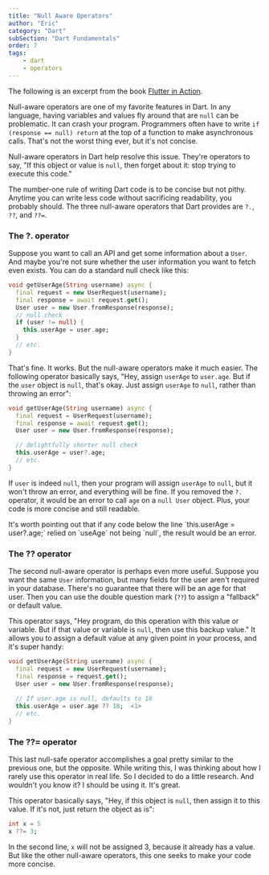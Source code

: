 ```yaml
---
title: "Null Aware Operators"
author: "Eric"
category: "Dart"
subSection: "Dart Fundamentals"
order: 7
tags:
    - dart
    - operators
---
```


<div class='aside'>
The following is an excerpt from the book <a href="https://www.manning.com/books/flutter-in-action">Flutter in Action</a>.
</div>

Null-aware operators are one of my favorite features in Dart. In any language, having variables and values fly around that are `null` can be problematic. It can crash your program. Programmers often have to write `if (response == null) return` at the top of a function to make asynchronous calls. That's not the worst thing ever, but it's not concise.

Null-aware operators in Dart help resolve this issue. They're operators to say, "If this object or value is `null`, then forget about it: stop trying to execute this code."

The number-one rule of writing Dart code is to be concise but not pithy. Anytime you can write less code without sacrificing readability, you probably should. The three null-aware operators that Dart provides are `?.`, `??`, and `??=`.

### The ?. operator

Suppose you want to call an API and get some information about a `User`. And maybe you're not sure whether the user information you want to fetch even exists. You can do a standard null check like this:

```dart
void getUserAge(String username) async {
  final request = new UserRequest(username);
  final response = await request.get();
  User user = new User.fromResponse(response);
  // null check
  if (user != null) {
    this.userAge = user.age;
  }
  // etc.
}
```

That's fine. It works. But the null-aware operators make it much easier. The following operator basically says, "Hey, assign `userAge` to `user.age`. But if the `user` object is `null`, that's okay. Just assign `userAge` to `null`, rather than throwing an error":

```dart
void getUserAge(String username) async {
  final request = UserRequest(username);
  final response = await request.get();
  User user = new User.fromResponse(response);

  // delightfully shorter null check
  this.userAge = user?.age; 
  // etc.
}
```

If `user` is indeed `null`, then your program will assign `userAge` to `null`, but it won't throw an error, and everything will be fine. If you removed the `?.` operator, it would be an error to call `age` on a `null User` object. Plus, your code is more concise and still readable.

<div class="aside">
It's worth pointing out that if any code below the line `this.userAge = user?.age;` relied on `useAge` not being `null`, the result would be an error.
</div>

### The ?? operator

The second null-aware operator is perhaps even more useful. Suppose you want the same `User` information, but many fields for the user aren't required in your database. There's no guarantee that there will be an age for that user. Then you can use the double question mark (`??`) to assign a "fallback" or default value.

This operator says, "Hey program, do this operation with this value or variable. But if that value or variable is `null`, then use this backup value." It allows you to assign a default value at any given point in your process, and it's super handy:

```dart
void getUserAge(String username) async {
  final request = new UserRequest(username);
  final response = request.get();
  User user = new User.fromResponse(response);
  
  // If user.age is null, defaults to 18
  this.userAge = user.age ?? 18;  <1>
  // etc.
}
```


### The ??= operator

This last null-safe operator accomplishes a goal pretty similar to the previous one, but the opposite. While writing this, I was thinking about how I rarely use this operator in real life. So I decided to do a little research. And wouldn't you know it? I should be using it. It's great.

This operator basically says, "Hey, if this object is `null`, then assign it to this value. If it's not, just return the object as is":

```dart
int x = 5
x ??= 3;
```

In the second line, `x` will not be assigned 3, because it already has a value. But like the other null-aware operators, this one seeks to make your code more concise.